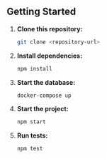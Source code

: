 ## Getting Started

1. **Clone this repository:**
    ```sh
    git clone <repository-url>
    ```

2. **Install dependencies:**
    ```sh
    npm install
    ```

3. **Start the database:**
    ```sh
    docker-compose up
    ```

4. **Start the project:**
    ```sh
    npm start
    ```

5. **Run tests:**
    ```sh
    npm test
    ```